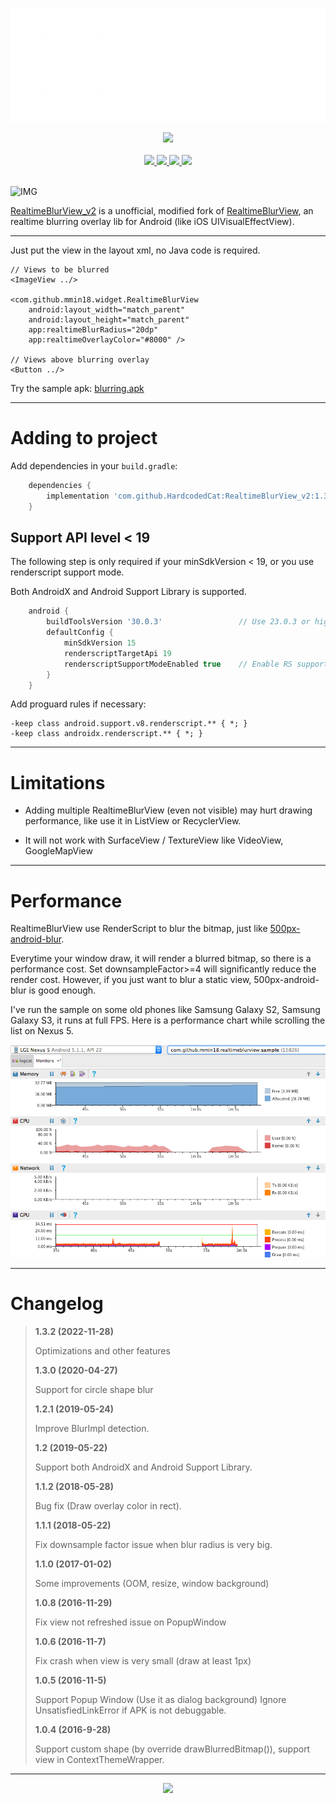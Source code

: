 <p align="center">
  <img src="/imgs/logo.png?raw=true">
</p>
<div align="center">
  <a href="https://github.com/HardcodedCat/RealtimeBlurView_v2/actions/workflows/sample_build.yml?query=branch%3Amaster">
    <img src="https://img.shields.io/github/workflow/status/HardcodedCat/RealtimeBlurView_v2/Sample%20build/master?label=Build&logo=gradle"/>
  </a>
</div>
<br />
<div align="center">
  <a href="https://developer.android.com/about/versions/android-4.0-highlights">
    <img src="https://img.shields.io/static/v1?label=Android&message=4.0.3%2B&color=brightgreen&style=flat&logo=android&logoColor=white"/>
  </a>
  <a href="https://github.com/HardcodedCat/RealtimeBlurView_v2/commits/master">
    <img src="https://img.shields.io/github/last-commit/HardcodedCat/RealtimeBlurView_v2/master?color=informational&label=Updated&logo=github"/>
  </a>
  <a href="https://github.com/HardcodedCat/RealtimeBlurView_v2/releases">
    <img src="https://badgen.net/github/tag/HardcodedCat/RealtimeBlurView_v2?color=orange&icon=terminal&label=Latest"/>
  </a>
  <a href="/LICENSE">
    <img src="https://img.shields.io/badge/License-Apache_v2-informational.svg?logo=apache"/>
  </a>
</div>
<br />

![IMG](imgs/1.gif)

[RealtimeBlurView_v2](https://github.com/HardcodedCat/RealtimeBlurView_v2) is a unofficial, modified fork of [RealtimeBlurView](https://github.com/mmin18/RealtimeBlurView), an realtime blurring overlay lib for Android (like iOS UIVisualEffectView).

***

Just put the view in the layout xml, no Java code is required.

	// Views to be blurred
	<ImageView ../>
	
	<com.github.mmin18.widget.RealtimeBlurView
		android:layout_width="match_parent"
		android:layout_height="match_parent"
		app:realtimeBlurRadius="20dp"
		app:realtimeOverlayColor="#8000" />
	
	// Views above blurring overlay
	<Button ../>

Try the sample apk: [blurring.apk](https://github.com/HardcodedCat/RealtimeBlurView_v2/suites/9075384565/artifacts/420105390)

***

# Adding to project

Add dependencies in your `build.gradle`:

```groovy
	dependencies {
	    implementation 'com.github.HardcodedCat:RealtimeBlurView_v2:1.3.2'
	}
```

## Support API level < 19

The following step is only required if your minSdkVersion < 19, or you use renderscript support mode.

Both AndroidX and Android Support Library is supported.

```groovy
	android {
		buildToolsVersion '30.0.3'                 // Use 23.0.3 or higher
		defaultConfig {
			minSdkVersion 15
			renderscriptTargetApi 19
			renderscriptSupportModeEnabled true    // Enable RS support
		}
	}
```

Add proguard rules if necessary:

```
-keep class android.support.v8.renderscript.** { *; }
-keep class androidx.renderscript.** { *; }
```

***

# Limitations

- Adding multiple RealtimeBlurView (even not visible) may hurt drawing performance, like use it in ListView or RecyclerView.

- It will not work with SurfaceView / TextureView like VideoView, GoogleMapView

***

# Performance

RealtimeBlurView use RenderScript to blur the bitmap, just like [500px-android-blur](https://github.com/500px/500px-android-blur).

Everytime your window draw, it will render a blurred bitmap, so there is a performance cost. Set downsampleFactor>=4 will significantly reduce the render cost. However, if you just want to blur a static view, 500px-android-blur is good enough.

I've run the sample on some old phones like Samsung Galaxy S2, Samsung Galaxy S3, it runs at full FPS. Here is a performance chart while scrolling the list on Nexus 5.

![Nexus5](imgs/2.png)

***

# Changelog
>
> **1.3.2 (2022-11-28)**
>
> Optimizations and other features
>
> **1.3.0 (2020-04-27)**
>
> Support for circle shape blur
>
> **1.2.1 (2019-05-24)**
>
> Improve BlurImpl detection.
>
> **1.2 (2019-05-22)**
>
> Support both AndroidX and Android Support Library.
>
> **1.1.2 (2018-05-28)**
>
> Bug fix (Draw overlay color in rect).
>
> **1.1.1 (2018-05-22)**
>
> Fix downsample factor issue when blur radius is very big.
>
> **1.1.0 (2017-01-02)**
> 
> Some improvements (OOM, resize, window background)
>
> **1.0.8 (2016-11-29)**
> 
> Fix view not refreshed issue on PopupWindow
> 
> **1.0.6 (2016-11-7)**
> 
> Fix crash when view is very small (draw at least 1px)
>
> **1.0.5 (2016-11-5)**
>
> Support Popup Window (Use it as dialog background)
> Ignore UnsatisfiedLinkError if APK is not debuggable.
> 
> **1.0.4 (2016-9-28)**
>
> Support custom shape (by override drawBlurredBitmap()), support view in ContextThemeWrapper.

***

<div align="center">
  <a href="https://api.github.com/repos/HardcodedCat/RealtimeBlurView_v2/forks">
    <img src="https://img.shields.io/github/forks/HardcodedCat/RealtimeBlurView_v2?style=social"/>
  </a>
</div>
